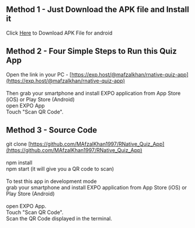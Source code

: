 ## Method 1 - Just Download the APK file and Install it
Click [Here](https://expo.io/builds/af74b683-6ca4-4a20-bd0f-ce63f2d751b5) to Download APK File for android



## Method 2 - Four Simple Steps to Run this Quiz App
Open the link in your PC - [https://exp.host/@mafzalkhan/rnative-quiz-app](https://exp.host/@mafzalkhan/rnative-quiz-app)
<br/><br/>
Then grab your smartphone and install EXPO application from App Store (iOS) or Play Store (Android)
<br/>
open EXPO App
<br/>
Touch "Scan QR Code".

## Method 3 - Source Code
git clone [https://github.com/MAfzalKhan1997/RNative_Quiz_App](https://github.com/MAfzalKhan1997/RNative_Quiz_App)
<br/><br/>
npm install
<br/>
npm start (it will give you a QR code to scan)
<br/><br/>
To test this app in development mode
<br/>
grab your smartphone and install EXPO application from App Store (iOS) or Play Store (Android)
<br/><br/>
open EXPO App.
<br/>
Touch "Scan QR Code".
<br/>
Scan the QR Code displayed in the terminal.
